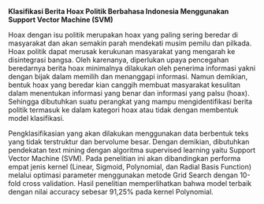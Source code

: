 **Klasifikasi Berita Hoax Politik Berbahasa Indonesia Menggunakan Support Vector Machine (SVM)**

Hoax dengan isu politik merupakan hoax yang paling sering beredar di masyarakat dan akan semakin parah mendekati musim pemilu dan pilkada. Hoax politik dapat merusak kerukunan masyarakat yang mengarah ke disintegrasi bangsa. Oleh karenanya, diperlukan upaya pencegahan beredarnya berita hoax minimalnya dilakukan oleh penerima informasi yakni dengan bijak dalam memilih dan menanggapi informasi. Namun demikian, bentuk hoax yang beredar kian canggih membuat masyarakat kesulitan dalam menentukan informasi yang benar dan informasi yang palsu (hoax). Sehingga dibutuhkan suatu perangkat yang mampu mengidentifikasi berita politik termasuk ke dalam kategori hoax atau tidak dengan membentuk model klasifikasi.

Pengklasifikasian yang akan dilakukan menggunakan data berbentuk teks yang tidak terstruktur dan bervolume besar. Dengan demikian, dibutuhkan pendekatan text mining dengan algoritma supervised learning yaitu Support Vector Machine (SVM). Pada penelitian ini akan dibandingkan performa empat jenis kernel (Linear, Sigmoid, Polynomial, dan Radial Basis Function) melalui optimasi parameter menggunakan metode Grid Search dengan 10-fold cross validation. Hasil penelitian memperlihatkan bahwa model terbaik dengan nilai accuracy sebesar 91,25% pada kernel Polynomial.

